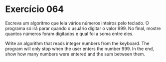 # Exercício 064

Escreva um algoritmo que leia vários números inteiros pelo teclado. O programa só irá parar quando o usuário digitar o valor 999. No final, mostre quantos números foram digitados e qual foi a soma entre eles.

Write an algorithm that reads integer numbers from the keyboard. The program will only stop when the user enters the number 999. In the end, show how many numbers were entered and the sum between them.
